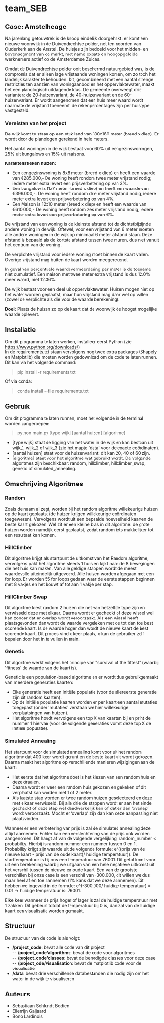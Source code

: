 # team_SEB

## Case: Amstelheage
Na jarenlang getouwtrek is de knoop eindelijk doorgehakt: er komt een nieuwe woonwijk in de Duivendrechtse polder, net ten noorden van Ouderkerk aan de Amstel. De huisjes zijn bedoeld voor het midden- en bovensegment van de markt, met name expats en hoogopgeleide werknemers actief op de Amsterdamse Zuidas.  

Omdat de Duivendrechtse polder ooit beschermd natuurgebied was, is de compromis dat er alleen lage vrijstaande woningen komen, om zo toch het landelijk karakter te behouden. Dit, gecombineerd met een aantal strenge restricties ten aanzien van woningaanbod en het oppervlaktewater, maakt het een planologisch uitdagende klus. De gemeente overweegt drie varianten: de 20-huizenvariant, de 40-huizenvariant en de 60-huizenvariant. Er wordt aangenomen dat een huis meer waard wordt naarmate de vrijstand toeneemt, de rekenpercentages zijn per huistype vastgesteld.

### Vereisten van het project
De wijk komt te staan op een stuk land van 180x160 meter (breed x diep). Er wordt door de planologen gerekend in hele meters.

Het aantal woningen in de wijk bestaat voor 60% uit eengezinswoningen, 25% uit bungalows en 15% uit maisons.

**Karakteristieken huizen:**
- Een eengezinswoning is 8x8 meter (breed x diep) en heeft een waarde van €285.000,- De woning heeft rondom twee meter vrijstand nodig; iedere meter extra levert een prijsverbetering op van 3%.
- Een bungalow is 11x7 meter (breed x diep) en heeft een waarde van €399.000,-. De woning heeft rondom drie meter vrijstand nodig, iedere meter extra levert een prijsverbetering op van 4%.
- Een Maison is 12x10 meter (breed x diep) en heeft een waarde van €610.000,- De woning heeft rondom zes meter vrijstand nodig, iedere meter extra levert een prijsverbetering op van 6%.

De vrijstand van een woning is de kleinste afstand tot de dichtstbijzijnde andere woning in de wijk. Oftewel, voor een vrijstand van 6 meter moeten alle andere woningen in de wijk op minimaal 6 meter afstand staan. Deze afstand is bepaald als de kortste afstand tussen twee muren, dus niet vanuit het centrum van de woning.

De verplichte vrijstand voor iedere woning moet binnen de kaart vallen. Overige vrijstand mag buiten de kaart worden meegerekend.

In geval van percentuele waardevermeerdering per meter is de toename niet cumulatief. Een maison met twee meter extra vrijstand is dus 12.0% meer waard, niet 12.36%.

De wijk bestaat voor een deel uit oppervlaktewater. Huizen mogen niet op het water worden geplaatst, maar hun vrijstand mag daar wel op vallen (zowel de verplichte als die voor de waarde berekening).

**Doel:**
Plaats de huizen zo op de kaart dat de woonwijk de hoogst mogelijke waarde oplevert.

## Installatie
Om dit programma te laten werken, installeer eerst Python (zie https://www.python.org/downloads/)  
In de requirements.txt staan vervolgens nog twee extra packages (Shapely en Matplotlib) die moeten worden gedownload om de code te laten runnen.  
Dit kan via het volgende command:  

> pip install -r requirements.txt

Of via conda:  

> conda install --file requirements.txt


## Gebruik
Om dit programma te laten runnen, moet het volgende in de terminal worden aangeroepen:  

> python main.py [type wijk] [aantal huizen] [algoritme]

- [type wijk] staat de ligging van het water in de wijk en kan bestaan uit wijk_1, wijk_2 of wijk_3 (zie het mapje 'data' voor de exacte coördinaten).
- [aantal huizen] staat voor de huizenvariant: dit kan 20, 40 of 60 zijn.
- [algoritme] staat voor het algoritme wat gebruikt wordt. De volgende algoritmes zijn beschikbaar: random, hillclimber, hillclimber_swap, genetic of simulated_annealing.

## Omschrijving Algoritmes

### Random
Zoals de naam al zegt, worden bij het random algoritme willekeurige huizen op de kaart geplaatst (de huizen krijgen willekeurige coördinaten toegewezen). Vervolgens wordt uit een bepaalde hoeveelheid kaarten de beste kaart gekozen.
Wel zit er een kleine bias in dit algoritme: de grote huizen worden namelijk eerst geplaatst, zodat random iets makkelijker tot een resultaat kan komen.

### HillClimber
Dit algoritme krijgt als startpunt de uitkomst van het Random algoritme, vervolgens pakt het algoritme steeds 1 huis en kijkt naar de 8 bewegingen die het huis kan maken. Van alle geldige stappen wordt de meest waardevolle uiteindelijk uitgevoerd. Alle huizen worden afgegaan met een for loop. Er worden 55 for loops gedaan waar de eerste stappen beginnen met 8 vakjes en het bouwt af tot aan 1 vakje per stap.

### HillClimber Swap
Dit algoritme kiest random 2 huizen die net van hetzelfde type zijn en verwisseld deze met elkaar. Daarna wordt er gecheckt of deze wissel wel kan zonder dat er overlap wordt veroorzaakt. Als een wissel heeft plaatsgevonden dan wordt de waarde vergeleken met de tot dan toe best scorende kaart. Is de waarde hoger dan wordt de nieuwe kaart de best scorende kaart. Dit proces vind x keer plaats, x kan de gebruiker zelf bepalen door het in te vullen in main. 

### Genetic
Dit algoritme werkt volgens het principe van "survival of the fittest" (waarbij 'fitness' de waarde van de kaart is).  

Genetic is een population-based algoritme en er wordt dus gebruikgemaakt van meerdere generaties kaarten: 
- Elke generatie heeft een initiële populatie (voor de allereerste generatie zijn dit random kaarten). 
- Op de initiële populatie kaarten worden er per kaart een aantal mutaties toegepast (onder 'mutaties' verstaan we hier willekeurige verplaatsingen van huizen).
- Het algoritme houdt vervolgens een top X van kaarten bij en print de nummer 1 hiervan (voor de volgende generaties vormt deze top X de initiële populatie).


### Simulated Annealing
Het startpunt voor de simulated annealing komt voor uit het random algoritme dat 400 keer wordt gerunt en de beste kaart uit wordt gekozen. Daarna maakt het algoritme op verschillende manieren wijzigingen aan de kaart:
- Het eerste dat het algoritme doet is het kiezen van een random huis en deze draaien. 
- Daarna wordt er weer een random huis gekozen en gekeken of dit verplaatst kan worden met 1 of 2 meter.
- Als laatste stap worden er twee random huizen geselecteerd en deze met elkaar verwisseld. 
Bij alle drie de stappen wordt er aan het einde gecheckt of deze stap wel daadwerkelijk kan of dat er dan ‘overlap’ wordt veroorzaakt. Mocht er ‘overlap’ zijn dan kan deze aanpassing niet plaatsvinden. 

Wanneer er een verbetering van prijs is zal de simulated annealing deze altijd aannemen. Echter kan een verslechtering van de prijs ook worden aangenomen. Dit hangt af van de volgende vergelijking: random_number < probability. Hierbij is random nummer een nummer tussen 0 en 1. Probability krijgt zijn waarde uit de volgende formule: 
e^((prijs van de nieuwe kaart - prijs van de oude kaart)/ huidige temperatuur)).
De starttemperatuur is bij ons een temperatuur van 76001. Dit getal komt voor uit een berekening waarbij we uitgaan van een hele negatieve uitkomst uit het verschil tussen de nieuwe en oude kaart. Een van de grootste verschillen bij onze case is een verschil van -300.000, dit willen we dus maar heel af en toe aannemen (1% kans dat we deze aannemen). Dit hebben we ingevuld in de formule: 
e^(-300.000/ huidige temperatuur) = 0.01 → huidige temperatuur is: 76001. 

Elke keer wanneer de prijs hoger of lager is zal de huidige temperatuur met 1 zakken. Dit gebeurt totdat de temperatuur bij 0 is, dan zal van de huidige kaart een visualisatie worden gemaakt.

## Structuur
De structuur van de code is als volgt:

- **/project_code**: bevat alle code van dit project  
-- **/project_code/algorithms**: bevat de code voor algoritmes  
-- **/project_code/classes**: bevat de benodigde classes voor deze case  
-- **/project_ode/visualisation**: bevat de matplotlib code voor de visualisatie  
- **/data**: bevat drie verschillende databestanden die nodig zijn om het water in de wijk te visualiseren

## Auteurs 
- Sebastiaan Schlundt Bodien
- Ellemijn Galjaard
- Bono Lardinois






